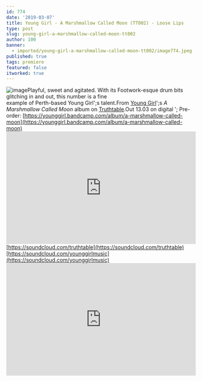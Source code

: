 ```yaml
---
id: 774
date: '2019-03-07'
title: Young Girl - A Marshmallow Called Moon (TT002) - Loose Lips
type: post
slug: young-girl-a-marshmallow-called-moon-tt002
author: 100
banner:
  - imported/young-girl-a-marshmallow-called-moon-tt002/image774.jpeg
published: true
tags: premiere
featured: false
itworked: true
---
```

![image](../imported/young-girl-a-marshmallow-called-moon-tt002/image774.jpeg)Playful, sweet and agitated. With its Footwork-esque drum bits glitching in and out, this number is a fine  
example of Perth-based Young Girl';s talent.From [Young Girl](https://www.triplejunearthed.com/artist/young-girl)';s _A Marshmallow Called Moon_ album on [Truthtable](https://truthtable.bandcamp.com/).Out 13.03 on digital '; Pre-order: [https://younggirl.bandcamp.com/album/a-marshmallow-called-moon](https://younggirl.bandcamp.com/album/a-marshmallow-called-moon)<iframe width='100%' height='300' scrolling='no' frameborder='no' allow='autoplay' src='https://w.soundcloud.com/player/?url=https%3A//api.soundcloud.com/tracks/586553472&color=%23ff5500&auto_play=false&hide_related=false&show_comments=true&show_user=true&show_reposts=false&show_teaser=true'></iframe>[https://soundcloud.com/truthtable](https://soundcloud.com/truthtable)[https://soundcloud.com/younggirlmusic](https://soundcloud.com/younggirlmusic)<iframe width='100%' height='300' scrolling='no' frameborder='no' allow='autoplay' src='https://www.youtube.com/embed/J4QR_LtS27c'></iframe>